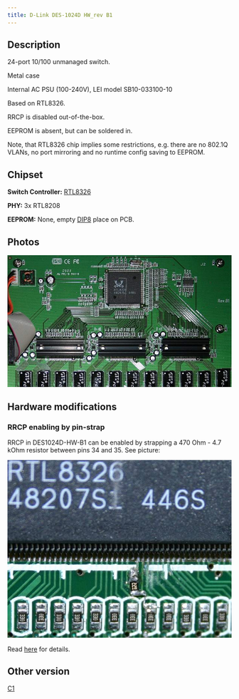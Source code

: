 ```yaml
---
title: D-Link DES-1024D HW_rev B1
---
```


## Description

24-port 10/100 unmanaged switch.

Metal case

Internal AC PSU (100-240V), LEI model SB10-033100-10

Based on RTL8326.

RRCP is disabled out-of-the-box.

EEPROM is absent, but can be soldered in.

Note, that RTL8326 chip implies some restrictions, e.g. there are no 802.1Q VLANs, no port mirroring and no runtime
config saving to EEPROM.

## Chipset

**Switch Controller:** [RTL8326]

**PHY:** 3x RTL8208

**EEPROM:** None, empty [DIP8] place on PCB.

## Photos

![D-Link DES-1024D HW_rev B1 PCB](../assets/images/dlink_des1024d_b1/dlink-des1024d-b1-pcb-small.jpg)

## Hardware modifications

### RRCP enabling by pin-strap

RRCP in DES1024D-HW-B1 can be enabled by strapping a 470 Ohm - 4.7 kOhm resistor between pins 34 and 35. See picture:

![D-Link DES-1024D HW_rev B1 Mockup](../assets/images/dlink_des1024d_b1/dlink-des1024d-b1-mockup2-small.jpg)

Read [here][howto_enable_rrcp] for details.

## Other version

[C1](dlink_des1024d_c1.md)

[RTL8326]: ../chip/rtl8326.md
[DIP8]: ../dip8.md
[howto_enable_rrcp]: ../howto_enable_rrcp.md
